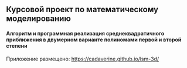 ## Курсовой проект по математическому моделированию

#### Алгоритм и программная реализация среднеквадратичного приближения в двумерном варианте полиномами первой и второй степени

Приложение размещено:
https://cadaverine.github.io/lsm-3d/
